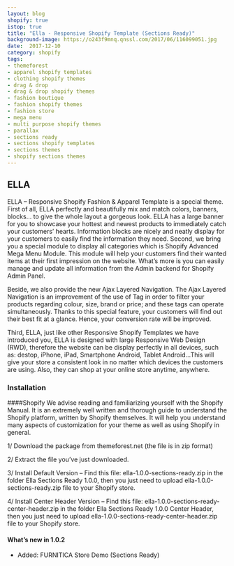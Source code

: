 ```yaml
---
layout: blog
shopify: true
istop: true
title: "Ella - Responsive Shopify Template (Sections Ready)"
background-image: https://o243f9mnq.qnssl.com/2017/06/116099051.jpg
date:  2017-12-10
category: shopify
tags:
- themeforest
- apparel shopify templates
- clothing shopify themes
- drag & drop
- drag & drop shopify themes
- fashion boutique
- fashion shopify themes
- fashion store
- mega menu
- multi purpose shopify themes
- parallax
- sections ready
- sections shopify templates
- sections themes
- shopify sections themes
---
```

 
## ELLA
 
ELLA – Responsive Shopify Fashion & Apparel Template is a special theme. First of all, ELLA perfectly and beautifully mix and match colors, banners, blocks… to give the whole layout a gorgeous look. ELLA has a large banner for you to showcase your hottest and newest products to immediately catch your customers’ hearts. Information blocks are nicely and neatly display for your customers to easily find the information they need.
Second, we bring you a special module to display all categories which is Shopify Advanced Mega Menu Module. This module will help your customers find their wanted items at their first impression on the website. What’s more is you can easily manage and update all information from the Admin backend for Shopify Admin Panel.

Beside, we also provide the new Ajax Layered Navigation. The Ajax Layered Navigation is an improvement of the use of Tag in order to filter your products regarding colour, size, brand or price; and these tags can operate simultaneously. Thanks to this special feature, your customers will find out their best fit at a glance. Hence, your conversion rate will be improved.

Third, ELLA, just like other Responsive Shopify Templates we have introduced you, ELLA is designed with large Responsive Web Design (RWD), therefore the website can be display perfectly in all devices, such as: destop, iPhone, iPad, Smartphone Android, Tablet Android…This will give your store a consistent look in no matter which devices the customers are using. Also, they can shop at your online store anytime, anywhere.

### Installation

####Shopify
We advise reading and familiarizing yourself with the Shopify Manual. It is an extremely well written and thorough guide to understand the Shopify platform, written by Shopify themselves. It will help you understand many aspects of customization for your theme as well as using Shopify in general.

1/ Download the package from themeforest.net (the file is in zip format)

2/ Extract the file you’ve just downloaded.

3/ Install Default Version – Find this file: ella-1.0.0-sections-ready.zip in the folder Ella Sections Ready 1.0.0, then you just need to upload ella-1.0.0-sections-ready.zip file to your Shopify store.

4/ Install Center Header Version – Find this file: ella-1.0.0-sections-ready-center-header.zip in the folder Ella Sections Ready 1.0.0 Center Header, then you just need to upload ella-1.0.0-sections-ready-center-header.zip file to your Shopify store.

#### What’s new in 1.0.2

+ Added: FURNITICA Store Demo (Sections Ready)


